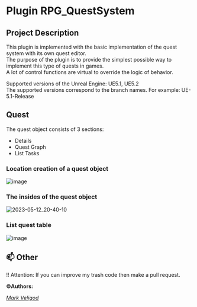 # Plugin RPG_QuestSystem
## Project Description
This plugin is implemented with the basic implementation of the quest system with its own quest editor.  
The purpose of the plugin is to provide the simplest possible way to implement this type of quests in games.  
A lot of control functions are virtual to override the logic of behavior.

Supported versions of the Unreal Engine: UE5.1, UE5.2  
The supported versions correspond to the branch names. For example: UE-5.1-Release  

## Quest
The quest object consists of 3 sections:  
- Details
- Quest Graph
- List Tasks

### Location creation of a quest object
![image](https://github.com/markveligod/QuestRPGSystem/assets/34418187/f0778ffd-48f1-4ebe-a771-fc576b512e9b)

### The insides of the quest object
![2023-05-12_20-40-10](https://github.com/markveligod/QuestRPGSystem/assets/34418187/0d790c97-cfb1-46fe-afa4-fdca30849489)

### List quest table
![image](https://github.com/markveligod/QuestRPGSystem/assets/34418187/c133ef29-3b64-41ba-88cf-505ae5e259b3)

## 📫 Other <a name="Other"></a>
:bangbang: Attention: If you can improve my trash code then make a pull request.  

**:copyright:Authors:**  
  
*[Mark Veligod](https://github.com/markveligod)*  

